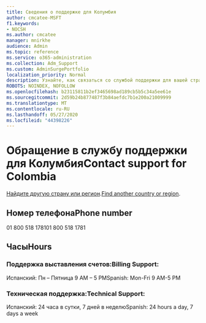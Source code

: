 ```yaml
---
title: Сведения о поддержке для Колумбия
author: cmcatee-MSFT
f1.keywords:
- NOCSH
ms.author: cmcatee
manager: mnirkhe
audience: Admin
ms.topic: reference
ms.service: o365-administration
ms.collection: Adm_Support
ms.custom: AdminSurgePortfolio
localization_priority: Normal
description: Узнайте, как связаться со службой поддержки для вашей страны или региона.
ROBOTS: NOINDEX, NOFOLLOW
ms.openlocfilehash: b23115811b2ef3465698ad189cb5b5c34a5ee61e
ms.sourcegitcommit: 2d59b24b877487f3b84aefdc7b1e200a21009999
ms.translationtype: MT
ms.contentlocale: ru-RU
ms.lasthandoff: 05/27/2020
ms.locfileid: "44398226"
---
```

# <a name="contact-support-for-colombia"></a><span data-ttu-id="8aa35-103">Обращение в службу поддержки для Колумбия</span><span class="sxs-lookup"><span data-stu-id="8aa35-103">Contact support for Colombia</span></span>

<span data-ttu-id="8aa35-104">[Найдите другую страну или регион](../contact-support-for-business-products.md).</span><span class="sxs-lookup"><span data-stu-id="8aa35-104">[Find another country or region](../contact-support-for-business-products.md).</span></span>

## <a name="phone-number"></a><span data-ttu-id="8aa35-105">Номер телефона</span><span class="sxs-lookup"><span data-stu-id="8aa35-105">Phone number</span></span>
<span data-ttu-id="8aa35-106">01 800 518 1781</span><span class="sxs-lookup"><span data-stu-id="8aa35-106">01 800 518 1781</span></span>

## <a name="hours"></a><span data-ttu-id="8aa35-107">Часы</span><span class="sxs-lookup"><span data-stu-id="8aa35-107">Hours</span></span>
### <a name="billing-support"></a><span data-ttu-id="8aa35-108">Поддержка выставления счетов:</span><span class="sxs-lookup"><span data-stu-id="8aa35-108">Billing Support:</span></span>

<span data-ttu-id="8aa35-109">Испанский: Пн – Пятница 9 AM – 5 PM</span><span class="sxs-lookup"><span data-stu-id="8aa35-109">Spanish: Mon-Fri 9 AM-5 PM</span></span>

### <a name="technical-support"></a><span data-ttu-id="8aa35-110">Техническая поддержка:</span><span class="sxs-lookup"><span data-stu-id="8aa35-110">Technical Support:</span></span>

<span data-ttu-id="8aa35-111">Испанский: 24 часа в сутки, 7 дней в неделю</span><span class="sxs-lookup"><span data-stu-id="8aa35-111">Spanish: 24 hours a day, 7 days a week</span></span>
